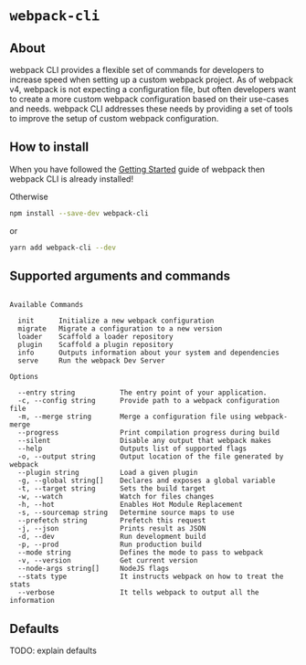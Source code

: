 # `webpack-cli`

## About

webpack CLI provides a flexible set of commands for developers to increase speed when setting up a custom webpack project. As of webpack v4, webpack is not expecting a configuration file, but often developers want to create a more custom webpack configuration based on their use-cases and needs. webpack CLI addresses these needs by providing a set of tools to improve the setup of custom webpack configuration.

## How to install

When you have followed the [Getting Started](https://webpack.js.org/guides/getting-started/) guide of webpack then webpack CLI is already installed!

Otherwise

```bash
npm install --save-dev webpack-cli
```

or

```bash
yarn add webpack-cli --dev
```

## Supported arguments and commands

```

Available Commands

  init      Initialize a new webpack configuration
  migrate   Migrate a configuration to a new version
  loader    Scaffold a loader repository
  plugin    Scaffold a plugin repository
  info      Outputs information about your system and dependencies
  serve     Run the webpack Dev Server

Options

  --entry string           The entry point of your application.
  -c, --config string      Provide path to a webpack configuration file
  -m, --merge string       Merge a configuration file using webpack-merge
  --progress               Print compilation progress during build
  --silent                 Disable any output that webpack makes
  --help                   Outputs list of supported flags
  -o, --output string      Output location of the file generated by webpack
  --plugin string          Load a given plugin
  -g, --global string[]    Declares and exposes a global variable
  -t, --target string      Sets the build target
  -w, --watch              Watch for files changes
  -h, --hot                Enables Hot Module Replacement
  -s, --sourcemap string   Determine source maps to use
  --prefetch string        Prefetch this request
  -j, --json               Prints result as JSON
  -d, --dev                Run development build
  -p, --prod               Run production build
  --mode string            Defines the mode to pass to webpack
  -v, --version            Get current version
  --node-args string[]     NodeJS flags
  --stats type             It instructs webpack on how to treat the stats
  --verbose                It tells webpack to output all the information
```

## Defaults

TODO: explain defaults
